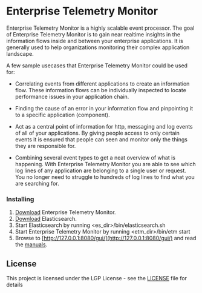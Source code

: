 # Enterprise Telemetry Monitor

Enterprise Telemetry Monitor is a highly scalable event processor. The goal of Enterprise Telemetry Monitor is to gain near realtime insights in the information flows inside and between your enterprise applications. It is generally used to help organizations monitoring their complex application landscape.

A few sample usecases that Enterprise Telemetry Monitor could be used for:

* Correlating events from different applications to create an information flow. These information flows can be individually inspected to locate performance issues in your application chain.

* Finding the cause of an error in your information flow and pinpointing it to a specific application (component).

* Act as a central point of information for http, messaging and log events of all of your applications. By giving people access to only certain events it is ensured that people can seen and monitor only the things they are responsible for.

* Combining several event types to get a neat overview of what is happening. With Enterprise Telemetry Monitor you are able to see which log lines of any application are belonging to a single user or request. You no longer need to struggle to hundreds of log lines to find what you are searching for.

### Installing

1. [Download](https://www.jecstar.com/downloads/index.html) Enterprise Telemetry Monitor.
2. [Download](https://www.elastic.co/downloads/elasticsearch) Elasticsearch.
3. Start Elasticsearch by running <es_dir>/bin/elasticsearch.sh
4. Start Enterprise Telemetry Monitor by running <etm_dir>/bin/etm start
5. Browse to [http://127.0.0.1:8080/gui/](http://127.0.0.1:8080/gui/) and read the [manuals](https://www.jecstar.com/documentation/etm.html).

## License

This project is licensed under the LGP License - see the [LICENSE](LICENSE) file for details